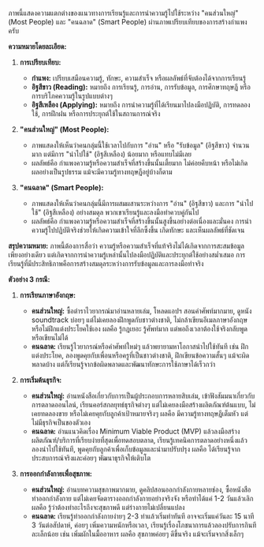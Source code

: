 ภาพนี้แสดงความแตกต่างของแนวทางการเรียนรู้และการนำความรู้ไปใช้ระหว่าง "คนส่วนใหญ่" (Most People) และ "คนฉลาด" (Smart People) ผ่านภาพเปรียบเทียบของการสร้างกำแพงครับ

**ความหมายโดยละเอียด:**

1.  **การเปรียบเทียบ:**
    *   **กำแพง:** เปรียบเสมือนความรู้, ทักษะ, ความสำเร็จ หรือผลลัพธ์ที่จับต้องได้จากการเรียนรู้
    *   **อิฐสีขาว (Reading):** หมายถึง การเรียนรู้, การอ่าน, การรับข้อมูล, การศึกษาทฤษฎี หรือการบริโภคความรู้ในรูปแบบต่างๆ
    *   **อิฐสีเหลือง (Applying):** หมายถึง การนำความรู้ที่ได้เรียนมาไปลงมือปฏิบัติ, การทดลองใช้, การฝึกฝน หรือการประยุกต์ใช้ในสถานการณ์จริง

2.  **"คนส่วนใหญ่" (Most People):**
    *   ภาพแสดงให้เห็นว่าคนกลุ่มนี้ใช้เวลาไปกับการ "อ่าน" หรือ "รับข้อมูล" (อิฐสีขาว) จำนวนมาก แต่มีการ "นำไปใช้" (อิฐสีเหลือง) น้อยมาก หรือแทบไม่มีเลย
    *   ผลลัพธ์คือ กำแพงความรู้หรือความสำเร็จที่สร้างขึ้นนั้นเตี้ยมาก ไม่ค่อยคืบหน้า หรือไม่เกิดผลอย่างเป็นรูปธรรม แม้จะมีความรู้ทางทฤษฎีอยู่บ้างก็ตาม

3.  **"คนฉลาด" (Smart People):**
    *   ภาพแสดงให้เห็นว่าคนกลุ่มนี้มีการผสมผสานระหว่างการ "อ่าน" (อิฐสีขาว) และการ "นำไปใช้" (อิฐสีเหลือง) อย่างสมดุล พวกเขาเรียนรู้และลงมือทำควบคู่กันไป
    *   ผลลัพธ์คือ กำแพงความรู้หรือความสำเร็จที่สร้างขึ้นนั้นสูงขึ้นอย่างต่อเนื่องและมั่นคง การนำความรู้ไปปฏิบัติจริงช่วยให้เกิดความเข้าใจที่ลึกซึ้งขึ้น เกิดทักษะ และเห็นผลลัพธ์ที่ชัดเจน

**สรุปความหมาย:** ภาพนี้ต้องการสื่อว่า ความรู้หรือความสำเร็จที่แท้จริงไม่ได้เกิดจากการสะสมข้อมูลเพียงอย่างเดียว แต่เกิดจากการนำความรู้เหล่านั้นไปลงมือปฏิบัติและประยุกต์ใช้อย่างสม่ำเสมอ การเรียนรู้ที่มีประสิทธิภาพคือการสร้างสมดุลระหว่างการรับข้อมูลและการลงมือทำจริง

**ตัวอย่าง 3 กรณี:**

1.  **การเรียนภาษาอังกฤษ:**
    *   **คนส่วนใหญ่:** ซื้อตำราไวยากรณ์มาอ่านหลายเล่ม, โหลดแอปฯ สอนคำศัพท์มากมาย, ดูหนัง soundtrack บ่อยๆ แต่ไม่เคยลองฝึกพูดกับชาวต่างชาติ, ไม่กล้าเขียนอีเมลภาษาอังกฤษ หรือไม่ฝึกแต่งประโยคใช้เอง ผลคือ รู้กฎเยอะ รู้ศัพท์มาก แต่พอถึงเวลาต้องใช้จริงกลับพูดหรือเขียนไม่ได้
    *   **คนฉลาด:** เรียนรู้ไวยากรณ์หรือคำศัพท์ใหม่ๆ แล้วพยายามหาโอกาสนำไปใช้ทันที เช่น ฝึกแต่งประโยค, ลองพูดคุยกับเพื่อนหรือครูที่เป็นชาวต่างชาติ, ฝึกเขียนข้อความสั้นๆ แม้จะผิดพลาดบ้าง แต่ก็เรียนรู้จากข้อผิดพลาดและพัฒนาทักษะการใช้ภาษาได้เร็วกว่า

2.  **การเริ่มต้นธุรกิจ:**
    *   **คนส่วนใหญ่:** อ่านหนังสือเกี่ยวกับการเป็นผู้ประกอบการหลายสิบเล่ม, เข้าฟังสัมมนาเกี่ยวกับการตลาดออนไลน์, เรียนคอร์สกลยุทธ์ธุรกิจต่างๆ แต่ไม่เคยลงมือสร้างผลิตภัณฑ์ต้นแบบ, ไม่เคยทดลองขาย หรือไม่เคยคุยกับลูกค้าเป้าหมายจริงๆ ผลคือ มีความรู้ทางทฤษฎีเต็มหัว แต่ไม่มีธุรกิจเป็นของตัวเอง
    *   **คนฉลาด:** อ่านแนวคิดเรื่อง Minimum Viable Product (MVP) แล้วลงมือสร้างผลิตภัณฑ์/บริการที่เรียบง่ายที่สุดเพื่อทดสอบตลาด, เรียนรู้เทคนิคการตลาดอย่างหนึ่งแล้วลองนำไปใช้ทันที, พูดคุยกับลูกค้าเพื่อเก็บข้อมูลและนำมาปรับปรุง ผลคือ ได้เรียนรู้จากประสบการณ์จริงและค่อยๆ พัฒนาธุรกิจให้เติบโต

3.  **การออกกำลังกายเพื่อสุขภาพ:**
    *   **คนส่วนใหญ่:** อ่านบทความสุขภาพมากมาย, ดูคลิปสอนออกกำลังกายหลายช่อง, ซื้อหนังสือท่าออกกำลังกาย แต่ไม่เคยจัดตารางออกกำลังกายอย่างจริงจัง หรือทำได้แค่ 1-2 วันแล้วเลิก ผลคือ รู้ว่าต้องทำอะไรถึงจะสุขภาพดี แต่ร่างกายไม่เปลี่ยนแปลง
    *   **คนฉลาด:** เรียนรู้ท่าออกกำลังกายง่ายๆ 2-3 ท่าแล้วเริ่มทำทันที อาจจะเริ่มแค่วันละ 15 นาที 3 วันต่อสัปดาห์, ค่อยๆ เพิ่มความหนักหรือเวลา, เรียนรู้เรื่องโภชนาการแล้วลองปรับการกินทีละเล็กน้อย เช่น เพิ่มผักในมื้ออาหาร ผลคือ สุขภาพค่อยๆ ดีขึ้นจริง แม้จะเริ่มจากสิ่งเล็กๆ
